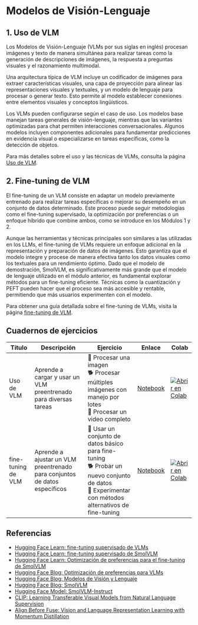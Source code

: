 # Modelos de Visión-Lenguaje

## 1. Uso de VLM

Los Modelos de Visión-Lenguaje (VLMs por sus siglas en inglés) procesan imágenes y texto de manera simultánea para realizar tareas como la generación de descripciones de imágenes, la respuesta a preguntas visuales y el razonamiento multimodal.

Una arquitectura típica de VLM incluye un codificador de imágenes para extraer características visuales, una capa de proyección para alinear las representaciones visuales y textuales, y un modelo de lenguaje para procesar o generar texto. Esto permite al modelo establecer conexiones entre elementos visuales y conceptos lingüísticos.

Los VLMs pueden configurarse según el caso de uso. Los modelos base manejan tareas generales de visión-lenguaje, mientras que las variantes optimizadas para chat permiten interacciones conversacionales. Algunos modelos incluyen componentes adicionales para fundamentar predicciones en evidencia visual o especializarse en tareas específicas, como la detección de objetos.

Para más detalles sobre el uso y las técnicas de VLMs, consulta la página [Uso de VLM](./vlm_usage.md).

## 2. Fine-tuning de VLM

El fine-tuning de un VLM consiste en adaptar un modelo previamente entrenado para realizar tareas específicas o mejorar su desempeño en un conjunto de datos determinado. Este proceso puede seguir metodologías como el fine-tuning supervisado, la optimización por preferencias o un enfoque híbrido que combine ambos, como se introduce en los Módulos 1 y 2.

Aunque las herramientas y técnicas principales son similares a las utilizadas en los LLMs, el fine-tuning de VLMs requiere un enfoque adicional en la representación y preparación de datos de imágenes. Esto garantiza que el modelo integre y procese de manera efectiva tanto los datos visuales como los textuales para un rendimiento óptimo. Dado que el modelo de demostración, SmolVLM, es significativamente más grande que el modelo de lenguaje utilizado en el módulo anterior, es fundamental explorar métodos para un fine-tuning eficiente. Técnicas como la cuantización y PEFT pueden hacer que el proceso sea más accesible y rentable, permitiendo que más usuarios experimenten con el modelo.

Para obtener una guía detallada sobre el fine-tuning de VLMs, visita la página [fine-tuning de VLM](./vlm_finetuning.md).

## Cuadernos de ejercicios

| Título | Descripción | Ejercicio | Enlace | Colab |
|--------|-------------|-----------|--------|-------|
| Uso de VLM | Aprende a cargar y usar un VLM preentrenado para diversas tareas | 🐢 Procesar una imagen<br>🐕 Procesar múltiples imágenes con manejo por lotes<br>🦁 Procesar un video completo | [Notebook](./notebooks/vlm_usage_sample.ipynb) | <a target="_blank" href="https://colab.research.google.com/github/huggingface/smol-course/blob/main/5_vision_language_models/notebooks/vlm_usage_sample.ipynb"><img src="https://colab.research.google.com/assets/colab-badge.svg" alt="Abrir en Colab"/></a> |
| fine-tuning de VLM | Aprende a ajustar un VLM preentrenado para conjuntos de datos específicos | 🐢 Usar un conjunto de datos básico para fine-tuning<br>🐕 Probar un nuevo conjunto de datos<br>🦁 Experimentar con métodos alternativos de fine-tuning | [Notebook](./notebooks/vlm_sft_sample.ipynb) | <a target="_blank" href="https://colab.research.google.com/github/huggingface/smol-course/blob/main/5_vision_language_models/notebooks/vlm_sft_sample.ipynb"><img src="https://colab.research.google.com/assets/colab-badge.svg" alt="Abrir en Colab"/></a> |

## Referencias

- [Hugging Face Learn: fine-tuning supervisado de VLMs](https://huggingface.co/learn/cookbook/fine_tuning_vlm_trl)
- [Hugging Face Learn: fine-tuning supervisado de SmolVLM](https://huggingface.co/learn/cookbook/fine_tuning_smol_vlm_sft_trl)
- [Hugging Face Learn: Optimización de preferencias para el fine-tuning de SmolVLM](https://huggingface.co/learn/cookbook/fine_tuning_vlm_dpo_smolvlm_instruct)
- [Hugging Face Blog: Optimización de preferencias para VLMs](https://huggingface.co/blog/dpo_vlm)
- [Hugging Face Blog: Modelos de Visión y Lenguaje](https://huggingface.co/blog/vlms)
- [Hugging Face Blog: SmolVLM](https://huggingface.co/blog/smolvlm)
- [Hugging Face Model: SmolVLM-Instruct](https://huggingface.co/HuggingFaceTB/SmolVLM-Instruct)
- [CLIP: Learning Transferable Visual Models from Natural Language Supervision](https://arxiv.org/abs/2103.00020)
- [Align Before Fuse: Vision and Language Representation Learning with Momentum Distillation](https://arxiv.org/abs/2107.07651)

